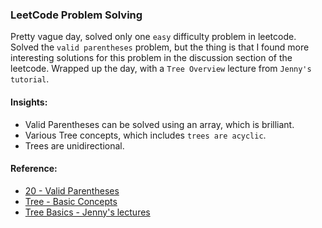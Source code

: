 ### LeetCode Problem Solving
Pretty vague day, solved only one `easy` difficulty problem in leetcode.
Solved the `valid parentheses` problem, but the thing is that I found more interesting solutions for this problem in the discussion section of the leetcode.
Wrapped up the day, with a `Tree Overview` lecture from `Jenny's tutorial`.

#### Insights:
- Valid Parentheses can be solved using an array, which is brilliant.
- Various Tree concepts, which includes `trees are acyclic`.
- Trees are unidirectional.

#### Reference:
- [20 - Valid Parentheses](https://github.com/wannabemrrobot/becoming-leet/tree/main/leetcode/strings/20-valid-parentheses)
- [Tree - Basic Concepts](https://github.com/wannabemrrobot/becoming-leet/blob/main/notes.md#tree)
- [Tree Basics - Jenny's lectures](https://www.youtube.com/watch?v=YAdLFsTG70w)
